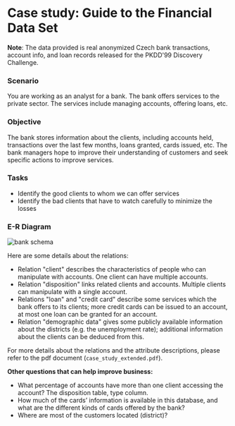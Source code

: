 # Case study: Guide to the Financial Data Set

**Note**: The data provided is real anonymized Czech bank transactions, account info, and loan records released for the PKDD'99 Discovery Challenge.

### Scenario

You are working as an analyst for a bank. The bank offers services to the private sector. The services include managing accounts, offering loans, etc.

### Objective

The bank stores information about the clients, including accounts held, transactions over the last few months, loans granted, cards issued, etc. The bank managers hope to improve their understanding of customers and seek specific actions to improve services.

### Tasks

- Identify the good clients to whom we can offer services
- Identify the bad clients that have to watch carefully to minimize the losses

### E-R Diagram

![bank schema](https://education-team-2020.s3-eu-west-1.amazonaws.com/data-analytics/case_study_bank_schema.png)

Here are some details about the relations:

- Relation "client" describes the characteristics of people who can manipulate with accounts. One client can have multiple accounts.
- Relation "disposition" links related clients and accounts. Multiple clients can manipulate with a single account.
- Relations "loan" and "credit card" describe some services which the bank offers to its clients; more credit cards can be issued to an account, at most one loan can be granted for an account.
- Relation "demographic data" gives some publicly available information about the districts (e.g. the unemployment rate); additional information about the clients can be deduced from this.

For more details about the relations and the attribute descriptions, please refer to the pdf document (`case_study_extended.pdf`).

**Other questions that can help improve business:**

- What percentage of accounts have more than one client accessing the account? The disposition table, type column.
- How much of the cards’ information is available in this database, and what are the different kinds of cards offered by the bank?
- Where are most of the customers located (district)?
